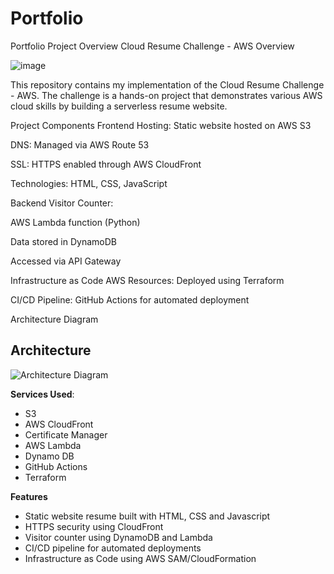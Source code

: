 # Portfolio
Portfolio
Project Overview
Cloud Resume Challenge - AWS
Overview

![image](https://github.com/user-attachments/assets/64376041-565d-4fc6-8c8e-092221647689)


This repository contains my implementation of the Cloud Resume Challenge - AWS. The challenge is a hands-on project that demonstrates various AWS cloud skills by building a serverless resume website.

Project Components
Frontend
Hosting: Static website hosted on AWS S3

DNS: Managed via AWS Route 53

SSL: HTTPS enabled through AWS CloudFront

Technologies: HTML, CSS, JavaScript

Backend
Visitor Counter:

AWS Lambda function (Python)

Data stored in DynamoDB

Accessed via API Gateway

Infrastructure as Code
AWS Resources: Deployed using Terraform

CI/CD Pipeline: GitHub Actions for automated deployment

Architecture Diagram

## Architecture

![Architecture Diagram](/img/resume-cloud-challenge.png)


**Services Used**:

- S3
- AWS CloudFront
- Certificate Manager
- AWS Lambda
- Dynamo DB
- GitHub Actions
- Terraform

**Features**
- Static website resume built with HTML, CSS and Javascript
- HTTPS security using CloudFront
- Visitor counter using DynamoDB and Lambda
- CI/CD pipeline for automated deployments
- Infrastructure as Code using AWS SAM/CloudFormation
